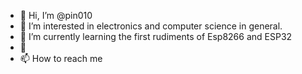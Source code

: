 - 👋 Hi, I’m @pin010
- 👀 I’m interested in electronics and computer science in general.
- 🌱 I’m currently learning the first rudiments of Esp8266 and ESP32
- 💞️
- 📫 How to reach me 

<!---
pin010/pin010 is a ✨ special ✨ repository because its `README.md` (this file) appears on your GitHub profile.
You can click the Preview link to take a look at your changes.
--->
